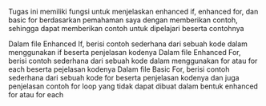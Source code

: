Tugas ini memiliki fungsi untuk menjelaskan enhanced if, enhanced for, dan basic for berdasarkan pemahaman saya dengan memberikan contoh, sehingga dapat memberikan contoh untuk dipelajari beserta contohnya

Dalam file Enhanced If, berisi contoh sederhana dari sebuah kode dalam menggunakan if beserta penjelasan kodenya
Dalam file Enhanced For, berisi contoh sederhana dari sebuah kode dalam menggunakan for atau for each beserta pejelasan kodenya
Dalam file Basic For, berisi contoh sederhana dari sebuah kode for beserta penjelasan kodenya dan juga penjelasan contoh for loop yang tidak dapat dibuat dalam bentuk enhanced for atau for each
